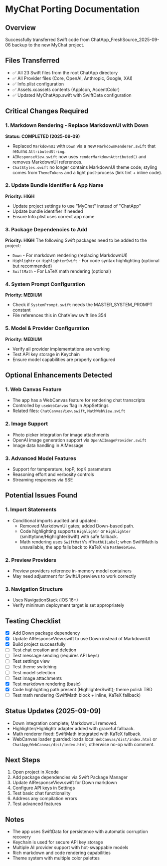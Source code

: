 # MyChat Porting Documentation

## Overview
Successfully transferred Swift code from ChatApp_FreshSource_2025-09-06 backup to the new MyChat project.

## Files Transferred
- ✅ All 23 Swift files from the root ChatApp directory
- ✅ All Provider files (Core, OpenAI, Anthropic, Google, XAI)
- ✅ Info.plist configuration
- ✅ Assets.xcassets contents (AppIcon, AccentColor)
- ✅ Updated MyChatApp.swift with SwiftData configuration

## Critical Changes Required

### 1. Markdown Rendering - Replace MarkdownUI with Down
**Status: COMPLETED (2025-09-09)**
- Replaced `MarkdownUI` with `Down` via a new `MarkdownRenderer.swift` that returns `AttributedString`.
- `AIResponseView.swift` now uses `renderMarkdownAttributed()` and removes MarkdownUI references.
- `ChatStyles.swift` no longer contains MarkdownUI theme code; styling comes from `ThemeTokens` and a light post‑process (link tint + inline code).

### 2. Update Bundle Identifier & App Name
**Priority: HIGH**
- Update project settings to use "MyChat" instead of "ChatApp"
- Update bundle identifier if needed
- Ensure Info.plist uses correct app name

### 3. Package Dependencies to Add
**Priority: HIGH**
The following Swift packages need to be added to the project:
- `Down` - For markdown rendering (replacing MarkdownUI)
- `Highlightr` or `HighlighterSwift` - For code syntax highlighting (optional but recommended)
- `SwiftMath` - For LaTeX math rendering (optional)

### 4. System Prompt Configuration
**Priority: MEDIUM**
- Check if `SystemPrompt.swift` needs the MASTER_SYSTEM_PROMPT constant
- File references this in ChatView.swift line 354

### 5. Model & Provider Configuration
**Priority: MEDIUM**
- Verify all provider implementations are working
- Test API key storage in Keychain
- Ensure model capabilities are properly configured

## Optional Enhancements Detected

### 1. Web Canvas Feature
- The app has a WebCanvas feature for rendering chat transcripts
- Controlled by `useWebCanvas` flag in AppSettings
- Related files: `ChatCanvasView.swift`, `MathWebView.swift`

### 2. Image Support
- Photo picker integration for image attachments
- OpenAI image generation support via `OpenAIImageProvider.swift`
- Image data handling in AIMessage

### 3. Advanced Model Features
- Support for temperature, topP, topK parameters
- Reasoning effort and verbosity controls
- Streaming responses via SSE

## Potential Issues Found

### 1. Import Statements
- Conditional imports audited and updated:
  - Removed MarkdownUI gates; added Down-based path.
  - Code highlighting supports `Highlightr` or `Highlighter` (smittytone/HighlighterSwift) with safe fallback.
  - Math rendering uses `SwiftMath`'s `MTMathUILabel`; when SwiftMath is unavailable, the app falls back to KaTeX via `MathWebView`.

### 2. Preview Providers
- Preview providers reference in-memory model containers
- May need adjustment for SwiftUI previews to work correctly

### 3. Navigation Structure
- Uses NavigationStack (iOS 16+)
- Verify minimum deployment target is set appropriately

## Testing Checklist

- [x] Add Down package dependency
- [x] Update AIResponseView.swift to use Down instead of MarkdownUI
- [x] Build project successfully
- [ ] Test chat creation and deletion
- [ ] Test message sending (requires API keys)
- [ ] Test settings view
- [ ] Test theme switching
- [ ] Test model selection
- [ ] Test image attachments
- [x] Test markdown rendering (basic)
- [x] Code highlighting path present (HighlighterSwift); theme polish TBD
- [ ] Test math rendering (SwiftMath block + inline, KaTeX fallback)

## Status Updates (2025-09-09)

- Down integration complete; MarkdownUI removed.
- Highlighter/Highlightr adapter added with graceful fallback.
- Math renderer fixed: SwiftMath integrated with KaTeX fallback.
- WebCanvas loader guarded: loads local `WebCanvas/dist/index.html` or `ChatApp/WebCanvas/dist/index.html`; otherwise no-op with comment.

## Next Steps

1. Open project in Xcode
2. Add package dependencies via Swift Package Manager
3. Update AIResponseView.swift for Down markdown
4. Configure API keys in Settings
5. Test basic chat functionality
6. Address any compilation errors
7. Test advanced features

## Notes
- The app uses SwiftData for persistence with automatic corruption recovery
- Keychain is used for secure API key storage
- Multiple AI provider support with hot-swappable models
- Rich markdown and code rendering capabilities
- Theme system with multiple color palettes

